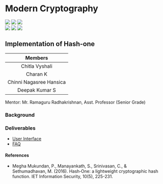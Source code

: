 # Modern Cryptography

![](https://img.shields.io/badge/Batch-22CYS-lightgreen) ![](https://img.shields.io/badge/UG-blue) ![](https://img.shields.io/badge/Subject-MC-blue) <br/>
![](https://img.shields.io/badge/Lecture-3-orange) ![](https://img.shields.io/badge/Tutorial-1-orange) ![](https://img.shields.io/badge/Credits-4-orange)

## Implementation of Hash-one 

| Members | 
|:-------:|
| Chitla Vyshali | 
| Charan K | 
| Chinni Nagasree Hansica |
| Deepak Kumar S |


Mentor: Mr. Ramaguru Radhakrishnan, Asst. Professor (Senior Grade)

### Background



### Deliverables
- [User Interface]()
- [FAQ]()


#### References
- Megha Mukundan, P., Manayankath, S., Srinivasan, C., & Sethumadhavan, M. (2016). Hash‐One: a lightweight cryptographic hash function. IET Information Security, 10(5), 225-231.
